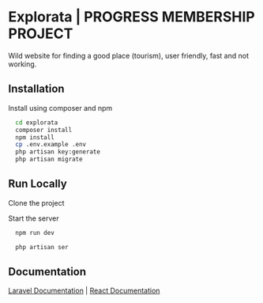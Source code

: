 
# Explorata | PROGRESS MEMBERSHIP PROJECT

Wild website for finding a good place (tourism), user friendly, fast and not working.


## Installation

Install using composer and npm

```bash
  cd explorata
  composer install
  npm install
  cp .env.example .env
  php artisan key:generate
  php artisan migrate
```
    
## Run Locally

Clone the project

Start the server

```bash
  npm run dev
```

```bash
  php artisan ser
```
## Documentation

[Laravel Documentation](https://laravel.com/docs/11.x) | 
[React Documentation](https://react.dev/)

